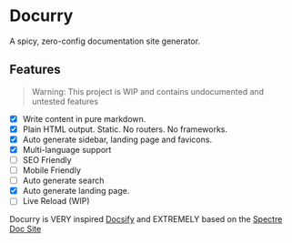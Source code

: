 # Docurry

A spicy, zero-config documentation site generator.

## Features

> Warning: This project is WIP and contains undocumented and untested features

- [x] Write content in pure markdown.
- [x] Plain HTML output. Static. No routers. No frameworks.
- [x] Auto generate sidebar, landing page and favicons.
- [x] Multi-language support
- [ ] SEO Friendly
- [ ] Mobile Friendly
- [ ] Auto generate search
- [x] Auto generate landing page.
- [ ] Live Reload (WIP)

Docurry is VERY inspired [Docsify](https://github.com/docsifyjs/) and EXTREMELY based on the [Spectre Doc Site](https://picturepan2.github.io/spectre/getting-started.html)
